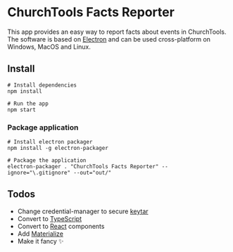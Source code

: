 # ChurchTools Facts Reporter

This app provides an easy way to report facts about events in ChurchTools. The software is based on [Electron](http://electronjs.org) and can be used cross-platform on Windows, MacOS and Linux.

## Install

```
# Install dependencies
npm install

# Run the app
npm start
```
### Package application

```
# Install electron packager
npm install -g electron-packager

# Package the application
electron-packager . "ChurchTools Facts Reporter" --ignore="\.gitignore" --out="out/"
```

## Todos

* Change credential-manager to secure [keytar](https://www.npmjs.com/package/keytar)
* Convert to [TypeScript](https://www.typescriptlang.org)
* Convert to [React](https://reactjs.org) components
* Add [Materialize](http://materializecss.com)
* Make it fancy ✨